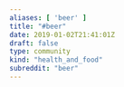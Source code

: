 ```yaml
---
aliases: [ 'beer' ]
title: "#beer"
date: 2019-01-02T21:41:01Z
draft: false
type: community
kind: "health_and_food"
subreddit: "beer"
---
```


